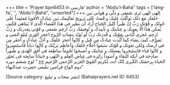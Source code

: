 +++
title = 'Prayer bpn6453 in فارسی'
author = "Abdu'l-Bahá"
tags = ['lang-fa', '', "Abdu'l-Bahá", "unsorted"]
+++
اِلهی اِلهی تَری ضَعفی و ذِلّی و هَوانی بَين خَلقک مَع ذلک تَوکَّلتُ عَليک و قُمتُ عُلی تَرويج تَعالِيمک بَين عِبادِک الأَقويا مُعتَمِداً عَلی حُولک و قُوّتک رَبِّ اِنّ طَيراً کَليل الجَناح أَراد أَن يَطير فی هذَا الفَضاء اَلّذی لا يَتناهی فَکَيف يُمکن هذَا الِّا بِعونک و عِنايتک و تأييدک و تُوفيقک رَبِّ ارحِم ضَعفی و قَوّنی بِقدرتک و رَبِّ ارحِم عَجزی أَيّدَنی بِقوّتِک و قُدرَتک رَبِّ لَو تُؤيّد بِنفثاتِ الرُوح اعجز الوَری لِبلغ المَنی و تَصرَّف کَيفَ يشاء کَما أَيّدت عِبادک مِن قَبل و کانُوا أعجز خَلقک و اَذلّ عِبادک و أحقَر مِن فی أَرضک وَلکن بَعونک و قُوّتک سَبَقوا أجلّاء خَلقک  وَأعاظم بَريَّتک و کانُوا ذباباً فَاستَنسِروا و کانُوا قباء فاستَبحروا بِفضلک و عِنايتک و أَصبحوا نُجُوماً ساطِعة فی أُفق الهُدی و طُيوراً صادِحة فی اَيکة البَقاء و اَسوداً زائِرة فی غِياض العِلم و النُهی و حَيتاناً سابِحة فی بُحوُر الحَياة بِرحمَتک الکُبری اِنّک أَنت لِکريم القَويّ العَزيز الرَّحمن الرَّحيم   ع‌ع 
" لوح ششم دوره دوم الواح فرامین تبلیغی حضرت عبدالبهاء"

(Source category: نشر نفحات و تبلیغ)
(Bahaiprayers.net ID: 6453)
